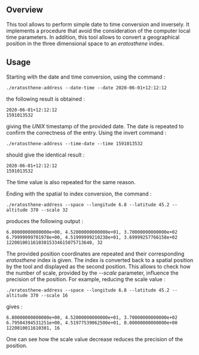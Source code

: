 ## Overview

This tool allows to perform simple date to time conversion and inversely. It implements a procedure that avoid the consideration of the computer local time parameters. In addition, this tool allows to convert a geographical position in the three dimensional space to an _eratosthene_ index.

## Usage

Starting with the date and time conversion, using the command :

    ./eratosthene-address --date-time --date 2020-06-01+12:12:12

the following result is obtained :

    2020-06-01+12:12:12
    1591013532

giving the _UNIX_ timestamp of the provided date. The date is repeated to confirm the correctness of the entry. Using the invert command :

    ./eratosthene-address --time-date --time 1591013532

should give the identical result :

    2020-06-01+12:12:12
    1591013532

The time value is also repeated for the same reason.

Ending with the spatial to index conversion, the command :

    ./eratosthene-address --space --longitude 6.8 --latitude 45.2 --altitude 370 --scale 32

produces the following output :

    6.80000000000000e+00, 4.52000000000000e+01, 3.70000000000000e+02
    6.79999999701978e+00, 4.51999999210238e+01, 3.69999257766158e+02
    12200100116103015334615075713640, 32

The provided position coordinates are repeated and their corresponding _eratosthene_ index is given. The index is converted back to a spatial position by the tool and displayed as the second position. This allows to check how the number of scale, provided by the _--scale_ parameter, influence the precision of the position. For example, reducing the scale value :

    ./eratosthene-address --space --longitude 6.8 --latitude 45.2 --altitude 370 --scale 16


gives :

    6.80000000000000e+00, 4.52000000000000e+01, 3.70000000000000e+02
    6.79504394531251e+00, 4.51977539062500e+01, 0.00000000000000e+00
    1220010011610301, 16

One can see how the scale value decrease reduces the precision of the position.